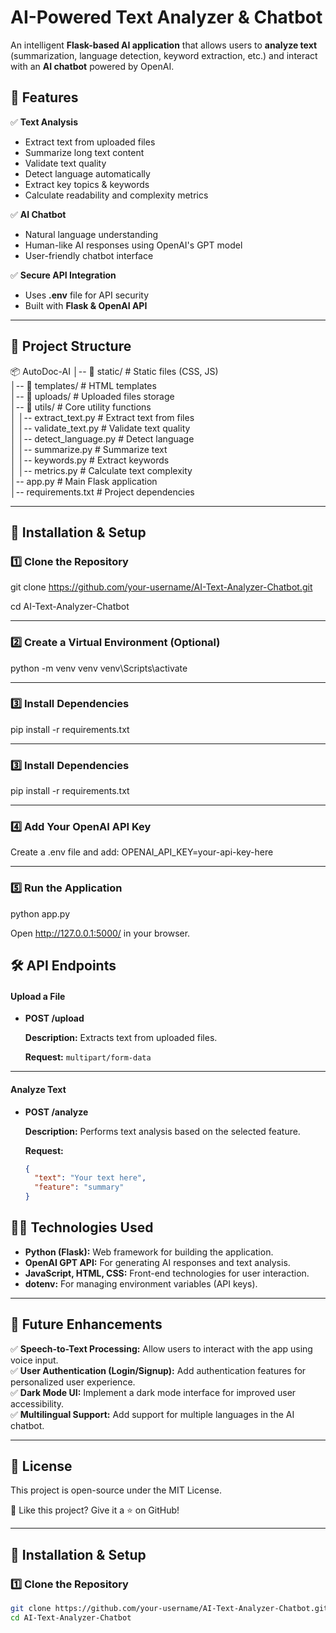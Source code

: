 # AI-Powered Text Analyzer & Chatbot

An intelligent **Flask-based AI application** that allows users to **analyze text** (summarization, language detection, keyword extraction, etc.) and interact with an **AI chatbot** powered by OpenAI.

## 🌟 Features

✅ **Text Analysis**
- Extract text from uploaded files
- Summarize long text content
- Validate text quality
- Detect language automatically
- Extract key topics & keywords
- Calculate readability and complexity metrics

✅ **AI Chatbot**
- Natural language understanding
- Human-like AI responses using OpenAI's GPT model
- User-friendly chatbot interface

✅ **Secure API Integration**
- Uses **.env** file for API security
- Built with **Flask & OpenAI API**

---

## 📂 Project Structure

📦 AutoDoc-AI
│-- 📂 static/                  # Static files (CSS, JS)  
│-- 📂 templates/               # HTML templates  
│-- 📂 uploads/                 # Uploaded files storage  
│-- 📂 utils/                   # Core utility functions  
│   │-- extract_text.py         # Extract text from files  
│   │-- validate_text.py        # Validate text quality  
│   │-- detect_language.py      # Detect language  
│   │-- summarize.py            # Summarize text  
│   │-- keywords.py             # Extract keywords  
│   │-- metrics.py              # Calculate text complexity  
│-- app.py                      # Main Flask application  
│-- requirements.txt            # Project dependencies  

---

## 🚀 Installation & Setup

### **1️⃣ Clone the Repository**

git clone https://github.com/your-username/AI-Text-Analyzer-Chatbot.git


cd AI-Text-Analyzer-Chatbot

---

### **2️⃣ Create a Virtual Environment (Optional)**

python -m venv venv
venv\Scripts\activate     

---

### **3️⃣ Install Dependencies**

pip install -r requirements.txt

---

### **3️⃣ Install Dependencies**

pip install -r requirements.txt

---

### **4️⃣ Add Your OpenAI API Key**
Create a .env file and add:
OPENAI_API_KEY=your-api-key-here

---

### **5️⃣ Run the Application**
python app.py


Open http://127.0.0.1:5000/ in your browser.


## 🛠 API Endpoints

#### **Upload a File**
- **POST /upload**

  **Description:** Extracts text from uploaded files.

  **Request:** `multipart/form-data`

---

#### **Analyze Text**
- **POST /analyze**

  **Description:** Performs text analysis based on the selected feature.

  **Request:**
  ```json
  {
    "text": "Your text here",
    "feature": "summary"
  }


## 👨‍💻 Technologies Used
- **Python (Flask):** Web framework for building the application.
- **OpenAI GPT API:** For generating AI responses and text analysis.
- **JavaScript, HTML, CSS:** Front-end technologies for user interaction.
- **dotenv:** For managing environment variables (API keys).

---

## 🎯 Future Enhancements
✅ **Speech-to-Text Processing:** Allow users to interact with the app using voice input.  
✅ **User Authentication (Login/Signup):** Add authentication features for personalized user experience.  
✅ **Dark Mode UI:** Implement a dark mode interface for improved user accessibility.  
✅ **Multilingual Support:** Add support for multiple languages in the AI chatbot.

---

## 📝 License
This project is open-source under the MIT License.

🚀 Like this project? Give it a ⭐ on GitHub!

---

## 🚀 Installation & Setup

### **1️⃣ Clone the Repository**
```sh
git clone https://github.com/your-username/AI-Text-Analyzer-Chatbot.git
cd AI-Text-Analyzer-Chatbot
